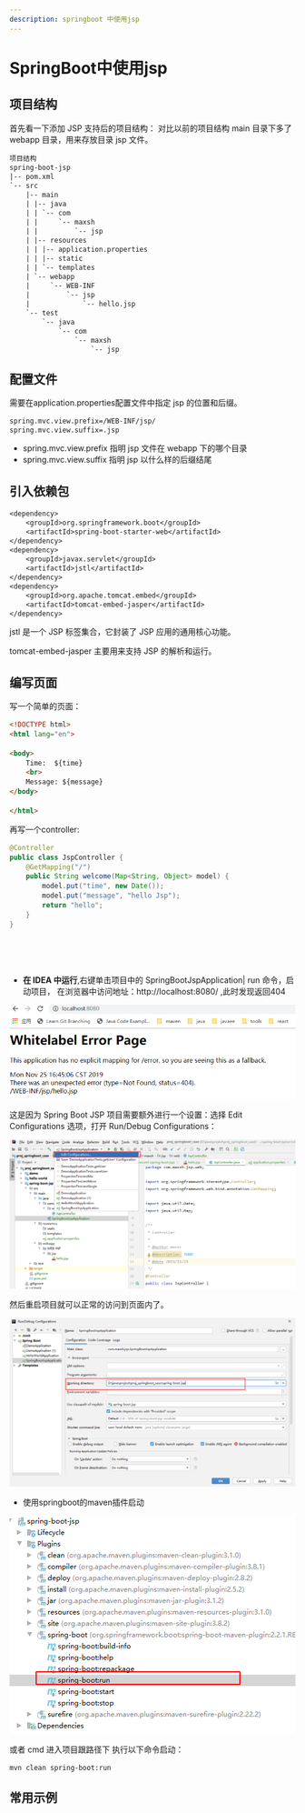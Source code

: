 ```yaml
---
description: springboot 中使用jsp
---
```


# SpringBoot中使用jsp

 ##  项目结构



首先看一下添加 JSP 支持后的项目结构：  对比以前的项目结构 main 目录下多了 webapp 目录，用来存放目录 jsp 文件。 

```
项目结构
spring-boot-jsp
|-- pom.xml
`-- src
    |-- main
    | |-- java
    | | `-- com
    | |     `-- maxsh
    | |         `-- jsp
    | |-- resources
    | | |-- application.properties
    | | |-- static
    | | `-- templates
    | `-- webapp
    |     `-- WEB-INF
    |         `-- jsp
    |             `-- hello.jsp
    `-- test
        `-- java
            `-- com
                `-- maxsh
                    `-- jsp

```





##   配置文件

 需要在application.properties配置文件中指定 jsp 的位置和后缀。 

```properties
spring.mvc.view.prefix=/WEB-INF/jsp/
spring.mvc.view.suffix=.jsp
```

- spring.mvc.view.prefix 指明 jsp 文件在 webapp 下的哪个目录
- spring.mvc.view.suffix 指明 jsp 以什么样的后缀结尾



##  引入依赖包

```
<dependency>
    <groupId>org.springframework.boot</groupId>
    <artifactId>spring-boot-starter-web</artifactId>
</dependency>
<dependency>
    <groupId>javax.servlet</groupId>
    <artifactId>jstl</artifactId>
</dependency>
<dependency>
    <groupId>org.apache.tomcat.embed</groupId>
    <artifactId>tomcat-embed-jasper</artifactId>
</dependency>
```

 jstl 是一个 JSP 标签集合，它封装了 JSP 应用的通用核心功能。 

 tomcat-embed-jasper 主要用来支持 JSP 的解析和运行。 



##  编写页面

写一个简单的页面：

```html
<!DOCTYPE html>
<html lang="en">

<body>
    Time:  ${time}
    <br>
    Message: ${message}
</body>

</html>
```



再写一个controller:

```java
@Controller
public class JspController {
    @GetMapping("/")
    public String welcome(Map<String, Object> model) {
        model.put("time", new Date());
        model.put("message", "hello Jsp");
        return "hello";
    }
}
```



</br></br></br>

- **在 IDEA 中运行**,右键单击项目中的 SpringBootJspApplication| run 命令，启动项目， 在浏览器中访问地址：http://localhost:8080/ ,此时发现返回404

<img src="../screenshot/springboot/01/04.png">



 这是因为 Spring Boot JSP 项目需要额外进行一个设置：选择 Edit Configurations 选项，打开 Run/Debug Configurations： 

<img src="../screenshot/springboot/01/05.png">

 然后重启项目就可以正常的访问到页面内了。 

<img src="../screenshot/springboot/01/06.png">

- 使用springboot的maven插件启动

<img src="../screenshot/springboot/01/07.png">



或者 cmd 进入项目跟路径下 执行以下命令启动： 

```
mvn clean spring-boot:run
```

 





##  常用示例

